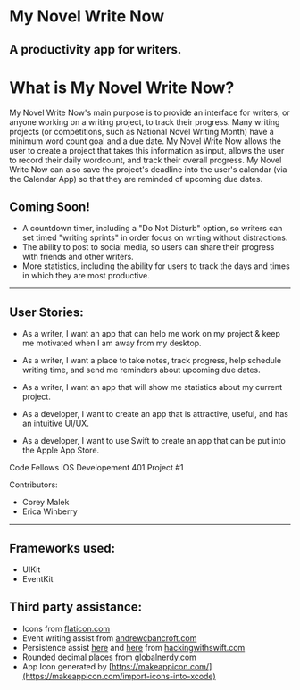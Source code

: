 # My Novel Write Now
## A productivity app for writers.

# What is My Novel Write Now?
My Novel Write Now's main purpose is to provide an interface for writers, or anyone working on a writing project, to track their progress. Many writing projects (or competitions, such as National Novel Writing Month) have a minimum word count goal and a due date. My Novel Write Now allows the user to create a project that takes this information as input, allows the user to record their daily wordcount, and track their overall progress. My Novel Write Now can also save the project's deadline into the user's calendar (via the Calendar App) so that they are reminded of upcoming due dates.

## Coming Soon!
* A countdown timer, including a "Do Not Disturb" option, so writers can set timed "writing sprints" in order focus on writing without distractions.
* The ability to post to social media, so users can share their progress with friends and other writers.
* More statistics, including the ability for users to track the days and times in which they are most productive.

---

## User Stories:
* As a writer, I want an app that can help me work on my project & keep me motivated when I am away from my desktop.
* As a writer, I want a place to take notes, track progress, help schedule writing time, and send me reminders about upcoming due dates.
* As a writer, I want an app that will show me statistics about my current project.

* As a developer, I want to create an app that is attractive, useful, and has an intuitive UI/UX.
* As a developer, I want to use Swift to create an app that can be put into the Apple App Store.


Code Fellows iOS Developement 401 Project #1

Contributors:

* Corey Malek
* Erica Winberry


---

## Frameworks used:

* UIKit
* EventKit

## Third party assistance:

* Icons from [flaticon.com](http://www.flaticon.com/)
* Event writing assist from [andrewcbancroft.com](https://www.andrewcbancroft.com/2016/06/02/creating-calendar-events-with-event-kit-and-swift/)
* Persistence assist [here](https://www.hackingwithswift.com/example-code/system/how-to-save-and-load-objects-with-nskeyedarchiver-and-nskeyedunarchiver) and [here](https://www.hackingwithswift.com/read/21/2/scheduling-notifications-unusernotificationcenter-and-unnotificationrequest) from [hackingwithswift.com](https://www.hackingwithswift.com/)
* Rounded decimal places from [globalnerdy.com](http://www.globalnerdy.com/2016/01/26/better-to-be-roughly-right-than-precisely-wrong-rounding-numbers-with-swift/)
* App Icon generated by [https://makeappicon.com/](https://makeappicon.com/import-icons-into-xcode)
